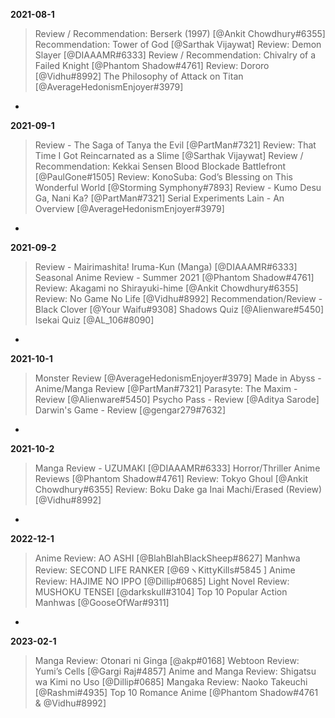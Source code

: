 
__**2021-08-1**__
> Review / Recommendation: Berserk (1997) [@Ankit Chowdhury#6355]
> Recommendation: Tower of God [@Sarthak Vijaywat]
> Review: Demon Slayer [@DIAAAMR#6333]
> Review / Recommendation: Chivalry of a Failed Knight [@Phantom Shadow#4761]
> Review: Dororo [@Vidhu#8992]
> The Philosophy of Attack on Titan [@AverageHedonismEnjoyer#3979]

-
__**2021-09-1**__
> Review - The Saga of Tanya the Evil [@PartMan#7321]
> Review: That Time I Got Reincarnated as a Slime [@Sarthak Vijaywat]
> Review / Recommendation: Kekkai Sensen Blood Blockade Battlefront [@PaulGone#1505]
> Review: KonoSuba: God’s Blessing on This Wonderful World [@Storming Symphony#7893]
> Review - Kumo Desu Ga, Nani Ka? [@PartMan#7321]
> Serial Experiments Lain - An Overview [@AverageHedonismEnjoyer#3979]

-
__**2021-09-2**__
> Review - Mairimashita! Iruma-Kun (Manga) [@DIAAAMR#6333]
> Seasonal Anime Review - Summer 2021 [@Phantom Shadow#4761]
> Review: Akagami no Shirayuki-hime [@Ankit Chowdhury#6355]
> Review: No Game No Life [@Vidhu#8992]
> Recommendation/Review - Black Clover [@Your Waifu#9308]
> Shadows Quiz [@Alienware#5450]
> Isekai Quiz [@AL_106#8090]

-
__**2021-10-1**__
> Monster Review [@AverageHedonismEnjoyer#3979]
> Made in Abyss - Anime/Manga Review [@PartMan#7321]
> Parasyte: The Maxim - Review [@Alienware#5450]
> Psycho Pass - Review [@Aditya Sarode]
> Darwin's Game - Review [@gengar279#7632]

-
__**2021-10-2**__
> Manga Review - UZUMAKI [@DIAAAMR#6333]
> Horror/Thriller Anime Reviews [@Phantom Shadow#4761]
> Review: Tokyo Ghoul [@Ankit Chowdhury#6355]
> Review: Boku Dake ga Inai Machi/Erased (Review) [@Vidhu#8992]

-
__**2022-12-1**__
> Anime Review: AO ASHI [@BlahBlahBlackSheep#8627]
> Manhwa Review: SECOND LIFE RANKER [@69ヽKittyKills#5845 ]
> Anime Review: HAJIME NO IPPO [@Dillip#0685]
> Light Novel Review: MUSHOKU TENSEI [@darkskull#3104]
> Top 10 Popular Action Manhwas [@GooseOfWar#9311]

-
__**2023-02-1**__
> Manga Review: Otonari ni Ginga [@akp#0168]
> Webtoon Review: Yumi&rsquo;s Cells [@Gargi Raj#4857]
> Anime and Manga Review: Shigatsu wa Kimi no Uso [@Dillip#0685]
> Mangaka Review: Naoko Takeuchi [@Rashmi#4935]
> Top 10 Romance Anime [@Phantom Shadow#4761 & @Vidhu#8992]